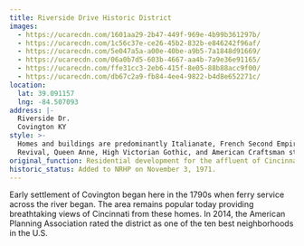 ```yaml
---
title: Riverside Drive Historic District
images:
  - https://ucarecdn.com/1601aa29-2b47-449f-969e-4b99b361297b/
  - https://ucarecdn.com/1c56c37e-ce26-45b2-832b-e846242f96af/
  - https://ucarecdn.com/5e047a5a-a00e-40be-a9b5-7a1848d91669/
  - https://ucarecdn.com/06a0b7d5-603b-4667-aa4b-7a9e36e91165/
  - https://ucarecdn.com/ffe31cc3-2eb6-415f-8e05-88b88acc9f00/
  - https://ucarecdn.com/db67c2a9-fb84-4ee4-9822-b4d8e652271c/
location:
  lat: 39.091157
  lng: -84.507093
address: |-
  Riverside Dr.
  Covington KY
style: >-
  Homes and buildings are predominantly Italianate, French Second Empire, Greek
  Revival, Queen Anne, High Victorian Gothic, and American Craftsman styles
original_function: Residential development for the affluent of Cincinnati
historic_status: Added to NRHP on November 3, 1971.
---
```


Early settlement of Covington began here in the 1790s when ferry service across the river began. The area remains popular today providing breathtaking views of Cincinnati from these homes. In 2014, the American Planning Association rated the district as one of the ten best neighborhoods in the U.S.
